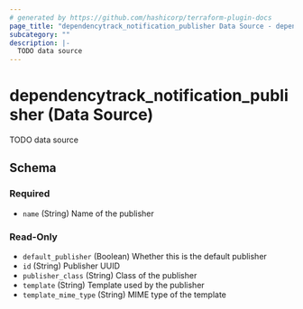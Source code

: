 ```yaml
---
# generated by https://github.com/hashicorp/terraform-plugin-docs
page_title: "dependencytrack_notification_publisher Data Source - dependencytrack"
subcategory: ""
description: |-
  TODO data source
---
```


# dependencytrack_notification_publisher (Data Source)

TODO data source



<!-- schema generated by tfplugindocs -->
## Schema

### Required

- `name` (String) Name of the publisher

### Read-Only

- `default_publisher` (Boolean) Whether this is the default publisher
- `id` (String) Publisher UUID
- `publisher_class` (String) Class of the publisher
- `template` (String) Template used by the publisher
- `template_mime_type` (String) MIME type of the template
